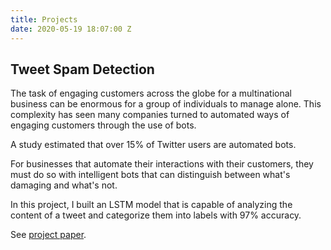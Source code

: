 ```yaml
---
title: Projects
date: 2020-05-19 18:07:00 Z
---
```


## Tweet Spam Detection

The task of engaging customers across the globe for a multinational business can be enormous for a group of individuals to manage alone. This complexity has seen many companies turned to automated ways of engaging customers through the use of bots.
 
A study estimated that over 15% of Twitter users are automated bots.

For businesses that automate their interactions with their customers, they must do so with intelligent bots that can distinguish between what's damaging and what's not.
 

In this project, I built an LSTM model that is capable of analyzing the content of a tweet and categorize them into labels with 97% accuracy. 

See [project paper](/uploads/Machine%20Learning%20Approach%20To%20Tweet%20Spam%20Detection.pdf).

